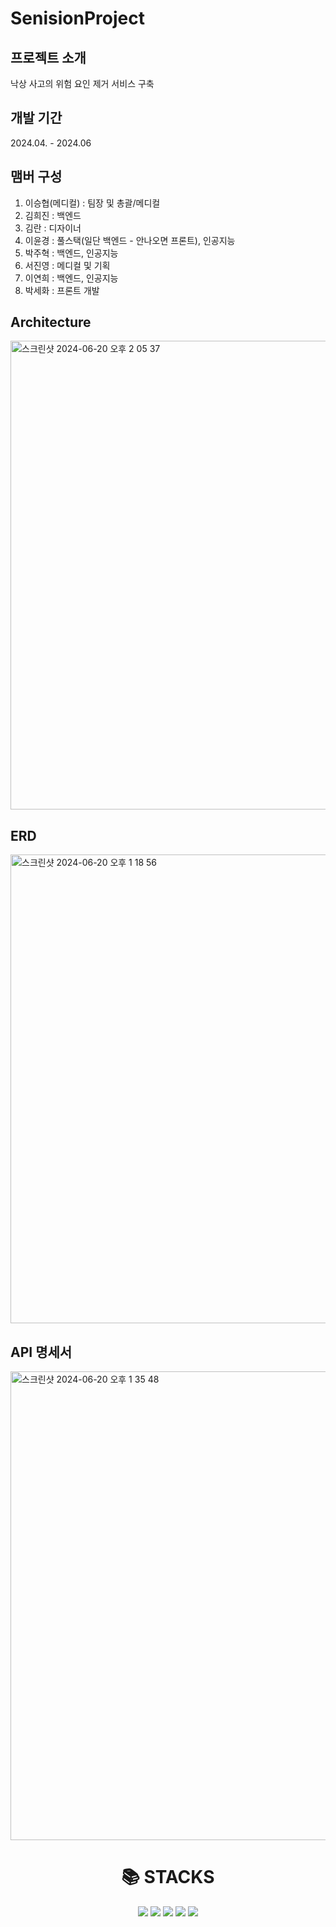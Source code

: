 # SenisionProject

## 프로젝트 소개
낙상 사고의 위험 요인 제거 서비스 구축

## 개발 기간
2024.04. - 2024.06

## 맴버 구성
1. 이승협(메디컬) : 팀장 및 총괄/메디컬
2. 김희진 : 백엔드
3. 김란 : 디자이너
4. 이윤경 : 풀스택(일단 백엔드 - 안나오면 프론트), 인공지능
5. 박주혁 : 백엔드, 인공지능
6. 서진영 : 메디컬 및 기획
7. 이연희 : 백엔드, 인공지능
8. 박세화 : 프론트 개발

## Architecture
<img width="750" alt="스크린샷 2024-06-20 오후 2 05 37" src="https://github.com/Park-JuH/SenisionProject/assets/83206160/89a22373-06c7-40bb-add2-abafe26ceba3">

## ERD
<img width="750" alt="스크린샷 2024-06-20 오후 1 18 56" src="https://github.com/Park-JuH/SenisionProject/assets/83206160/d64f1693-b491-4ac3-ad6d-17401a881ff1">

## API 명세서
<img width="750" alt="스크린샷 2024-06-20 오후 1 35 48" src="https://github.com/Park-JuH/SenisionProject/assets/83206160/2aedf7ca-866f-44e4-b7f8-778c8697f35c">

<div align=center><h1>📚 STACKS</h1></div>
<div align=center> 
  <img src="https://img.shields.io/badge/amazonec2-#FF9900?style=for-the-badge&logo=amazonec2&logoColor=#FF9900">
  <img src="https://img.shields.io/badge/spring-#6DB33F?style=for-the-badge&logo=spring&logoColor=#6DB33F">
  <img src="https://img.shields.io/badge/springboot-#6DB33F?style=for-the-badge&logo=springboot&logoColor=#6DB33F">
  <img src="https://img.shields.io/badge/fastapi-#009688?style=for-the-badge&logo=fastapi&logoColor=#009688">
  <img src="https://img.shields.io/badge/react-61DAFB?style=for-the-badge&logo=react&logoColor=black">
</div>
